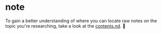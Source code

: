 # note

To gain a better understanding of where you can locate raw notes on the topic you're researching, take a look at the [contents.nd](https://github.com/fktr00/note/blob/main/contents.md). :page_with_curl:

